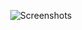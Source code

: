 <p align="center">   
  <img src="https://user-images.githubusercontent.com/81585804/205481311-3a019b06-5a51-42b1-9a43-40bd273c6a18.png"" alt="Screenshots">
  <img src="https://user-images.githubusercontent.com/81585804/205481313-e26c2f2f-eaa9-4bc3-9cb2-e68405cd4ee5.png" alt="Screenshots" height="60%>
</p>



